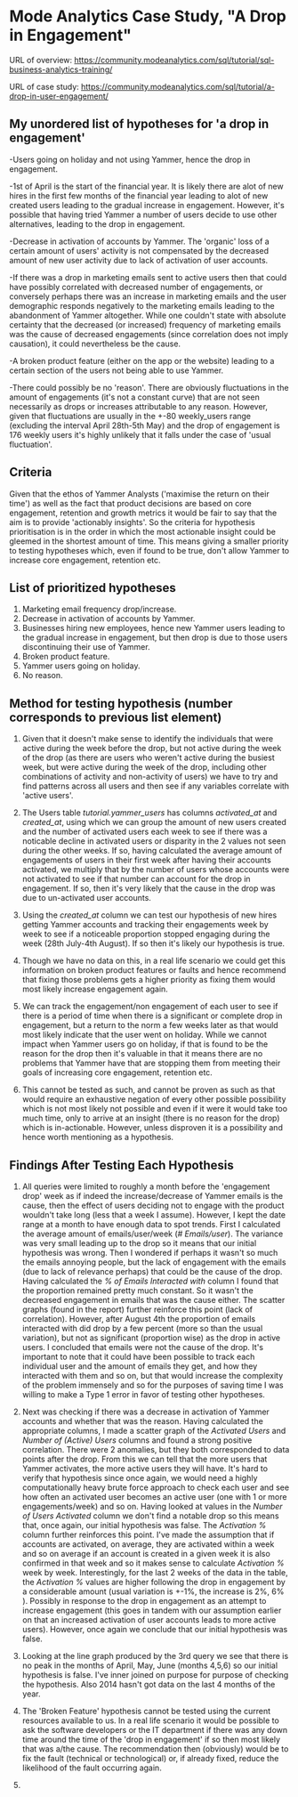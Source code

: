 # Mode Analytics Case Study, "A Drop in Engagement"

URL of overview: https://community.modeanalytics.com/sql/tutorial/sql-business-analytics-training/

URL of case study: https://community.modeanalytics.com/sql/tutorial/a-drop-in-user-engagement/

## My unordered list of hypotheses for 'a drop in engagement'
-Users going on holiday and not using Yammer, hence the drop in engagement.

-1st of April is the start of the financial year. It is likely there are alot of new hires in the first few months of the financial year
leading to alot of new created users leading to the gradual increase in engagement. However, it's possible that having tried Yammer a number
of users decide to use other alternatives, leading to the drop in engagement.

-Decrease in activation of accounts by Yammer. The 'organic' loss of a certain amount of users' activity is not compensated by the decreased amount of new
user activity due to lack of activation of user accounts.

-If there was a drop in marketing emails sent to active users then that could have possibly correlated with decreased number of engagements,
or conversely perhaps there was an increase in marketing emails and the user demographic responds negatively to the marketing emails leading to
the abandonment of Yammer altogether. While one couldn't state with absolute certainty that the decreased (or increased) frequency of marketing emails
was the cause of decreased engagements (since correlation does not imply causation), it could nevertheless be the cause.

-A broken product feature (either on the app or the website) leading to a certain section of the users not being able to use Yammer.

-There could possibly be no 'reason'. There are obviously fluctuations in the amount of engagements (it's not a constant curve) that are not seen
necessarily as drops or increases attributable to any reason. However, given that fluctuations are usually in the +-80 weekly_users range (excluding
the interval April 28th-5th May) and the drop of engagement is 176 weekly users it's highly unlikely that it falls under the case of 'usual fluctuation'.

## Criteria
Given that the ethos of Yammer Analysts ('maximise the return on their time') as well as the fact that product decisions are based on 
core engagement, retention and growth metrics it would be fair to say that the aim is to provide 'actionably insights'. So the criteria for
hypothesis prioritisation is in the order in which the most actionable insight could be gleemed in the shortest amount of time. This means
giving a smaller priority to testing hypotheses which, even if found to be true, don't allow Yammer to increase core engagement, retention etc.

## List of prioritized hypotheses
1. Marketing email frequency drop/increase. 
2. Decrease in activation of accounts by Yammer. 
3. Businesses hiring new employees, hence new Yammer users leading to the gradual increase in engagement,
but then drop is due to those users discontinuing their use of Yammer.
4. Broken product feature.
5. Yammer users going on holiday.
6. No reason.

## Method for testing hypothesis (number corresponds to previous list element)
1. Given that it doesn't make sense to identify the individuals that were active during the week before the drop, but not active during the week 
of the drop (as there are users who weren't active during the busiest week, but were active during the week of the drop, including other
combinations of activity and non-activity of users) we have to try and find patterns across all users and then see if 
any variables correlate with 'active users'.

2. The Users table *tutorial.yammer_users* has columns *activated_at* and *created_at*, using which we can group the amount of new users created
and the number of activated users each week to see if there was a noticable decline in activated users or disparity in the 2 values
not seen during the other weeks. If so, having calculated the average amount of engagements of users in their first week after having their 
accounts activated, we multiply that by the number of users whose accounts were not activated to see if that number can account for the drop in
engagement. If so, then it's very likely that the cause in the drop was due to un-activated user accounts. 

3. Using the *created_at* column we can test our hypothesis of new hires getting Yammer accounts and tracking their engagements week by week to 
see if a noticeable proportion stopped engaging during the week (28th July-4th August). If so then it's likely our hypothesis is true.

4. Though we have no data on this, in a real life scenario we could get this information on broken product features or faults and hence recommend
that fixing those problems gets a higher priority as fixing them would most likely increase engagement again.

5. We can track the engagement/non engagement of each user to see if there is a period of time when there is a significant or complete drop in 
engagement, but a return to the norm a few weeks later as that would most likely indicate that the user went on holiday. While we cannot impact when
Yammer users go on holiday, if that is found to be the reason for the drop then it's valuable in that it means there are no problems that Yammer
have that are stopping them from meeting their goals of increasing core engagement, retention etc.

6. This cannot be tested as such, and cannot be proven as such as that would require an exhaustive negation of every other possible possibility
which is not most likely not possible and even if it were it would take too much time, only to arrive at an insight (there is no reason for
the drop) which is in-actionable. However, unless disproven it is a possibility and hence worth mentioning as a hypothesis.


## Findings After Testing Each Hypothesis
1. All queries were limited to roughly a month before the 'engagement drop' week as if indeed the increase/decrease of Yammer emails is the
cause, then the effect of users deciding not to engage with the product wouldn't take long (less that a week I assume). However, I kept the date range at a month
to have enough data to spot trends. First I calculated the average amount of emails/user/week (*# Emails/user*). The variance was very small leading up to the 
drop so it means that our initial hypothesis was wrong. Then I wondered if perhaps it wasn't so much the emails annoying people, but the lack of engagement with
the emails (due to lack of relevance perhaps) that could be the cause of the drop. Having calculated the *% of Emails Interacted with* column I found
that the proportion remained pretty much constant. So it wasn't the decreased engagement in emails that was the cause either. The scatter graphs 
(found in the report) further reinforce this point (lack of correlation). However, after August 4th the proportion of emails interacted with
did drop by a few percent (more so than the usual variation), but not as significant (proportion wise) as the drop in active users. I concluded that 
emails were not the cause of the drop. It's important to note that it could have been possible to track each individual user and the amount of emails
they get, and how they interacted with them and so on, but that would increase the complexity of the problem immensely and so for the purposes of saving
time I was willing to make a Type 1 error in favor of testing other hypotheses.

2. Next was checking if there was a decrease in activation of Yammer accounts and whether that was the reason. Having calculated the appropriate
columns, I made a scatter graph of the *Activated Users* and *Number of (Active) Users* columns and found a strong positive correlation. There were
2 anomalies, but they both corresponded to data points after the drop. From this we can tell that the more users that Yammer activates, the more
active users they will have. It's hard to verify that hypothesis since once again, we would need a highly computationally heavy brute force approach
to check each user and see how often an activated user becomes an active user (one with 1 or more engagements/week) and so on. Having looked at 
values in the *Number of Users Activated* column we don't find a notable drop so this means that, once again, our initial hypothesis was false.
The *Activation %* column further reinforces this point. I've made the assumption that if accounts are activated, on average, they are activated within
a week and so on average if an account is created in a given week it is also confirmed in that week and so it makes sense to calculate 
*Activation %* week by week. Interestingly, for the last 2 weeks of the data in the table, the *Activation %* values are higher following the drop
in engagement by a considerable amount (usual variation is +-1%, the increase is 2%, 6% ). Possibly in response to the drop in engagement as an 
attempt to increase engagement (this goes in tandem with our assumption earlier on that an increased activation of user accounts leads to more 
active users). However, once again we conclude that our initial hypothesis was false.

3. Looking at the line graph produced by the 3rd query we see that there is no peak in the months of April, May, June (months 4,5,6) so our initial 
hypothesis is false. I've inner joined on purpose for purpose of checking the hypothesis. Also 2014 hasn't got data on the last 4 months of the year.

4. The 'Broken Feature' hypothesis cannot be tested using the current resources available to us. In a real life scenario it would be possible to
ask the software developers or the IT department if there was any down time around the time of the 'drop in engagement' if so then most likely that 
was a/the cause. The recommendation then (obviously) would be to fix the fault (technical or technological) or, if already fixed, reduce the likelihood
of the fault occurring again.

5.









